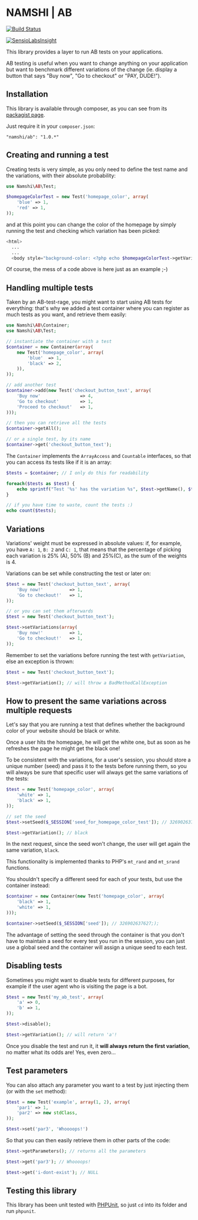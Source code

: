 # NAMSHI | AB

[![Build Status](https://travis-ci.org/namshi/AB.png?branch=master)](https://travis-ci.org/namshi/AB)

[![SensioLabsInsight](https://insight.sensiolabs.com/projects/82e20b9d-e943-4d19-a9d3-b85a2a48861a/mini.png)](https://insight.sensiolabs.com/projects/82e20b9d-e943-4d19-a9d3-b85a2a48861a)

This library provides a layer to
run AB tests on your applications.

AB testing is useful when you want
to change anything on your application
but want to benchmark different variations
of the change (ie. display a button
that says "Buy now", "Go to checkout" or
"PAY, DUDE!").

## Installation

This library is available through composer,
as you can see from its
[packagist page](https://packagist.org/packages/namshi/ab).

Just require it in your `composer.json`:

```
"namshi/ab": "1.0.*"
```

## Creating and running a test

Creating tests is very simple, as you only need to
define the test name and the variations, with their
absolute probability:

``` php
use Namshi\AB\Test;

$homepageColorTest = new Test('homepage_color', array(
    'blue' => 1,
    'red' => 1,
));
```

and at this point you can change the color of the
homepage by simply running the test and checking
which variation has been picked:

``` php
<html>
  ...
  ...
  <body style="background-color: <?php echo $homepageColorTest->getVariation(); ?>">
```

Of course, the mess of a code above is here just
as an example ;-)

## Handling multiple tests

Taken by an AB-test-rage, you might want
to start using AB tests for everything:
that's why we added a test container where
you can register as much tests as you want,
and retrieve them easily:

``` php
use Namshi\AB\Container;
use Namshi\AB\Test;

// instantiate the container with a test
$container = new Container(array(
    new Test('homepage_color', array(
        'blue'  => 1,
        'black' => 2,
    )),
));

// add another test
$container->add(new Test('checkout_button_text', array(
    'Buy now'               => 4,
    'Go to checkout'        => 1,
    'Proceed to checkout'   => 1,
)));

// then you can retrieve all the tests
$container->getAll();

// or a single test, by its name
$container->get('checkout_button_text');
```

The `Container` implements the `ArrayAccess` and
`Countable` interfaces, so that you can access its
tests like if it is an array:

``` php
$tests = $container; // I only do this for readability

foreach($tests as $test) {
    echo sprintf("Test '%s' has the variation %s", $test->getName(), $test->getVariation());
}

// if you have time to waste, count the tests :)
echo count($tests);
```

## Variations

Variations' weight must be expressed in absolute values: if, for
example, you have `A: 1`, `B: 2` and `C: 1`, that means that the
percentage of picking each variation is 25% (A), 50% (B) and
25%(C), as the sum of the weights is 4.

Variations can be set while constructing the test or later on:

``` php
$test = new Test('checkout_button_text', array(
    'Buy now!'          => 1,
    'Go to checkout!'   => 1,
));

// or you can set them afterwards
$test = new Test('checkout_button_text');

$test->setVariations(array(
    'Buy now!'          => 1,
    'Go to checkout!'   => 1,
));
```

Remember to set the variations before running the test
with `getVariation`, else an exception is thrown:

``` php
$test = new Test('checkout_button_text');

$test->getVariation(); // will throw a BadMethodCallException
```

## How to present the same variations across multiple requests

Let's say that you are running a test that defines whether
the background color of your website should be black or white.

Once a user hits the homepage, he will get the white one, but
as soon as he refreshes the page he might get the black one!

To be consistent with the variations, for a user's session,
you should store a unique number (seed) and pass it to the
tests before running them, so you will always be sure that
specific user will always get the same variations of the
tests:

``` php
$test = new Test('homepage_color', array(
    'white' => 1,
    'black' => 1,
));

// set the seed
$test->setSeed($_SESSION['seed_for_homepage_color_test']); // 326902637627;

$test->getVariation(); // black
```

In the next request, since the seed won't change,
the user will get again the same variation, `black`.

This functionality is implemented thanks to
PHP's `mt_rand` and `mt_srand` functions.

You shouldn't specify a different seed for each of your
tests, but use the container instead:

``` php
$container = new Container(new Test('homepage_color', array(
    'black' => 1,
    'white' => 1,
)));

$container->setSeed($_SESSION['seed']); // 326902637627;);
```

The advantage of setting the seed through the container is that
you don't have to maintain a seed for every test you run in
the session, you can just use a global seed and the container
will assign a unique seed to each test.

## Disabling tests

Sometimes you might want to disable tests for different purposes,
for example if the user agent who is visiting the page is a bot.

``` php
$test = new Test('my_ab_test', array(
    'a' => 0,
    'b' => 1,
));

$test->disable();

$test->getVariation(); // will return 'a'!
```

Once you disable the test and run it, it **will
always return the first variation**, no matter what
its odds are! Yes, even zero...

## Test parameters

You can also attach any parameter you want to
a test by just injecting them (or with the `set`
method):

``` php
$test = new Test('example', array(1, 2), array(
    'par1' => 1,
    'par2' => new stdClass,
));

$test->set('par3', 'Whoooops!')
```

So that you can then easily retrieve them in other parts of
the code:

``` php
$test->getParameters(); // returns all the parameters

$test->get('par3'); // Whoooops!

$test->get('i-dont-exist'); // NULL
```

## Testing this library

This library has been unit tested with
[PHPUnit](http://phpunit.de/manual/current/en/index.html),
so just `cd` into its folder and run `phpunit`.
